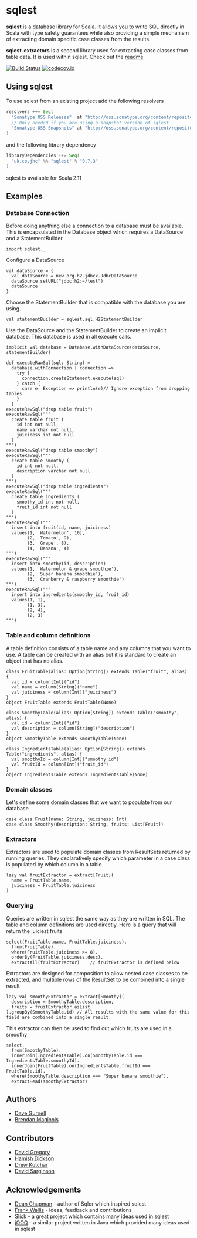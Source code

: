 # sqlest

**sqlest** is a database library for Scala. It allows you to write SQL directly in Scala with type safety guarantees while also providing a simple mechanism of extracting domain specific case classes from the results.

**sqlest-extractors** is a second library used for extracting case classes from table data. It is used within sqlest. Check out the [readme](extractors/README.md)

[![Build Status](https://travis-ci.org/jhc-systems/sqlest.svg?branch=master)](https://travis-ci.org/jhc-systems/sqlest?branch=master) [![codecov.io](https://codecov.io/github/jhc-systems/sqlest/coverage.svg?branch=master)](https://codecov.io/github/jhc-systems/sqlest?branch=master)

## Using sqlest
To use sqlest from an existing project add the following resolvers
```scala
resolvers ++= Seq(
  "Sonatype OSS Releases"  at "http://oss.sonatype.org/content/repositories/releases/",
  // Only needed if you are using a snapshot version of sqlest
  "Sonatype OSS Snapshots" at "http://oss.sonatype.org/content/repositories/snapshots/"
)
```

and the following library dependency
```scala
libraryDependencies ++= Seq(
  "uk.co.jhc" %% "sqlest" % "0.7.3"
)
```

sqlest is available for Scala 2.11

## Examples
### Database Connection
Before doing anything else a connection to a database must be available. This is encapsulated in the Database object which requires a DataSource and a StatementBuilder.
```tut:silent
import sqlest._
```

Configure a DataSource
```tut:silent
val dataSource = {
  val dataSource = new org.h2.jdbcx.JdbcDataSource
  dataSource.setURL("jdbc:h2:~/test")
  dataSource
}
```

Choose the StatementBuilder that is compatible with the database you are using.
```tut:silent
val statementBuilder = sqlest.sql.H2StatementBuilder
```

Use the DataSource and the StatementBuilder to create an implicit database.
This database is used in all execute calls.
```tut:silent
implicit val database = Database.withDataSource(dataSource, statementBuilder)
```
```tut:invisible
def executeRawSql(sql: String) =
  database.withConnection { connection =>
    try {
      connection.createStatement.execute(sql)
    } catch {
      case e: Exception => println(e)// Ignore exception from dropping tables
    }
  }
executeRawSql("drop table fruit")
executeRawSql("""
  create table fruit (
    id int not null,
    name varchar not null,
    juiciness int not null
  )
""")
executeRawSql("drop table smoothy")
executeRawSql("""
  create table smoothy (
    id int not null,
    description varchar not null
  )
""")
executeRawSql("drop table ingredients")
executeRawSql("""
  create table ingredients (
    smoothy_id int not null,
    fruit_id int not null
  )
""")
executeRawSql("""
  insert into fruit(id, name, juiciness)
  values(1, 'Watermelon', 10),
        (2, 'Tomato', 9),
        (3, 'Grape', 8),
        (4, 'Banana', 4)
""")
executeRawSql("""
  insert into smoothy(id, description)
  values(1, 'Watermelon & grape smoothie'),
        (2, 'Super banana smoothie'),
        (3, 'Cranberry & raspberry smoothie')
""")
executeRawSql("""
  insert into ingredients(smoothy_id, fruit_id)
  values(1, 1),
        (1, 3),
        (2, 4),
        (2, 3)
""")
```
### Table and column definitions
A table definition consists of a table name and any columns that you want to use. A table can be created with an alias but it is standard to create an object that has no alias.
```tut:silent
class FruitTable(alias: Option[String]) extends Table("fruit", alias) {
  val id = column[Int]("id")
  val name = column[String]("name")
  val juiciness = column[Int]("juiciness")
}
object FruitTable extends FruitTable(None)

class SmoothyTable(alias: Option[String]) extends Table("smoothy", alias) {
  val id = column[Int]("id")
  val description = column[String]("description")
}
object SmoothyTable extends SmoothyTable(None)

class IngredientsTable(alias: Option[String]) extends Table("ingredients", alias) {
  val smoothyId = column[Int]("smoothy_id")
  val fruitId = column[Int]("fruit_id")
}
object IngredientsTable extends IngredientsTable(None)
```

### Domain classes
Let's define some domain classes that we want to populate from our database
```tut:silent
case class Fruit(name: String, juiciness: Int)
case class Smoothy(description: String, fruits: List[Fruit])
```

### Extractors
Extractors are used to populate domain classes from ResultSets returned by running queries. They declaratively specify which parameter in a case class is populated by which column in a table
```tut:silent
lazy val fruitExtractor = extract[Fruit](
  name = FruitTable.name,
  juiciness = FruitTable.juiciness
)
```

### Querying
Queries are written in sqlest the same way as they are written in SQL. The table and column definitions are used directly. Here is a query that will return the juiciest fruits
```tut
select(FruitTable.name, FruitTable.juiciness).
  from(FruitTable).
  where(FruitTable.juiciness >= 8).
  orderBy(FruitTable.juiciness.desc).
  extractAll(fruitExtractor)    // fruitExtractor is defined below
```

Extractors are designed for composition to allow nested case classes to be extracted, and multiple rows of the ResultSet to be combined into a single result
```tut:silent
lazy val smoothyExtractor = extract[Smoothy](
  description = SmoothyTable.description,
  fruits = fruitExtractor.asList
).groupBy(SmoothyTable.id) // All results with the same value for this field are combined into a single result
```

This extractor can then be used to find out which fruits are used in a smoothy
```tut
select.
  from(SmoothyTable).
  innerJoin(IngredientsTable).on(SmoothyTable.id === IngredientsTable.smoothyId).
  innerJoin(FruitTable).on(IngredientsTable.fruitId === FruitTable.id).
  where(SmoothyTable.description === "Super banana smoothie").
  extractHead(smoothyExtractor)
```

## Authors
- [Dave Gurnell](https://github.com/davegurnell)
- [Brendan Maginnis](https://github.com/brendanator)

## Contributors
- [David Gregory](https://github.com/DavidGregory084)
- [Hamish Dickson](https://github.com/hamishdickson)
- [Drew Kutchar](https://github.com/kutchar)
- [David Sarginson](https://github.com/ShaolinSarg)

## Acknowledgements
- [Dean Chapman](https://github.com/p14n) - author of Sqler which inspired sqlest
- [Frank Wallis](https://github.com/frankwallis) - ideas, feedback and contributions
- [Slick](https://github.com/slick/slick) - a great project which contains many ideas used in sqlest
- [jOOQ](https://github.com/jOOQ/jOOQ) - a similar project written in Java which provided many ideas used in sqlest
